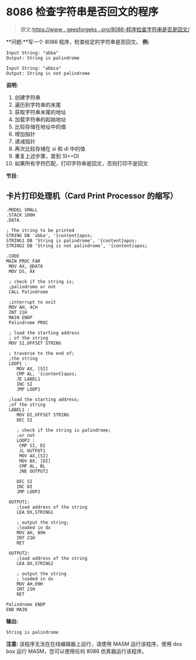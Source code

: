# 8086 检查字符串是否回文的程序

> 原文:[https://www . geesforgeks . org/8086-程序检查字符串是否是回文/](https://www.geeksforgeeks.org/8086-program-to-check-whether-a-string-is-palindrome-or-not/)

**问题:**写一个 8086 程序，检查给定的字符串是否回文。
**例:**

```
Input String: "abba"
Output: String is palindrome

Input String: "abbca"
Output: String is not palindrome 
```

**说明:**

1.  创建字符串
2.  遍历到字符串的末尾
3.  获取字符串末尾的地址
4.  加载字符串的起始地址
5.  比较存储在地址中的值
6.  增加指针
7.  递减指针
8.  再次比较存储在 si 和 di 中的值
9.  重复上述步骤，直到 SI<=DI
10.  如果所有字符匹配，打印字符串是回文，否则打印不是回文

**节目:**

## 卡片打印处理机（Card Print Processor 的缩写）

```
.MODEL SMALL
.STACK 100H
.DATA

; The string to be printed
STRING DB 'abba', '{content}apos;
STRING1 DB 'String is palindrome', '{content}apos;
STRING2 DB 'String is not palindrome', '{content}apos;

.CODE
MAIN PROC FAR
 MOV AX, @DATA
 MOV DS, AX

 ; check if the string is;
 ;palindrome or not
 CALL Palindrome

 ;interrupt to exit
 MOV AH, 4CH
 INT 21H
 MAIN ENDP
 Palindrome PROC

 ; load the starting address
 ; of the string
 MOV SI,OFFSET STRING

 ; traverse to the end of;
 ;the string
 LOOP1 :
    MOV AX, [SI]
    CMP AL, '{content}apos;
    JE LABEL1
    INC SI
    JMP LOOP1

 ;load the starting address;
 ;of the string
 LABEL1 :
    MOV DI,OFFSET STRING
    DEC SI

    ; check if the string is palindrome;
    ;or not
    LOOP2 :
     CMP SI, DI
     JL OUTPUT1
     MOV AX,[SI]
     MOV BX, [DI]
     CMP AL, BL
     JNE OUTPUT2

    DEC SI
    INC DI
    JMP LOOP2

 OUTPUT1:
    ;load address of the string
    LEA DX,STRING1

    ; output the string;
    ;loaded in dx
    MOV AH, 09H
    INT 21H
    RET

 OUTPUT2:
    ;load address of the string
    LEA DX,STRING2

    ; output the string
    ; loaded in dx
    MOV AH,09H
    INT 21H
    RET

Palindrome ENDP
END MAIN
```

**输出:**

```
String is palindrome
```

**注意:**
该程序无法在在线编辑器上运行，请使用 MASM 运行该程序，使用 dos box 运行 MASM，您可以使用任何 8086 仿真器运行该程序。